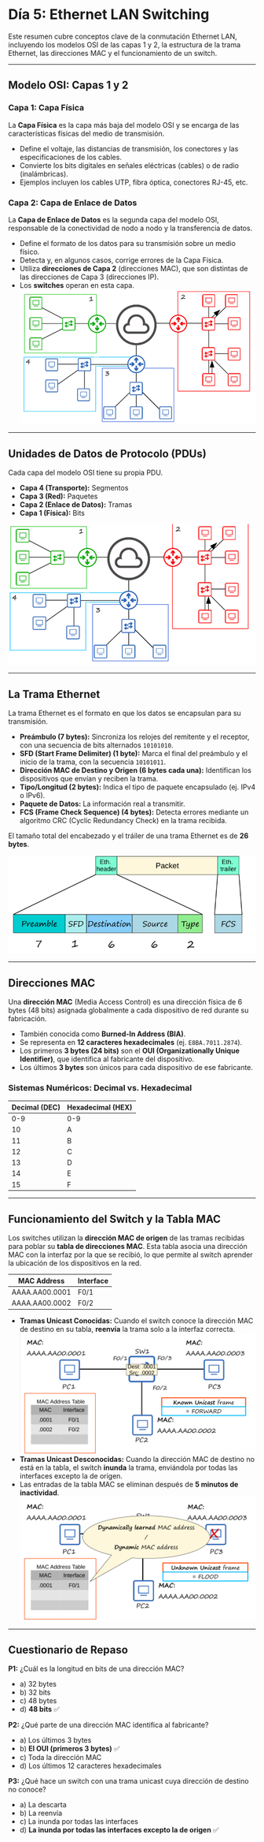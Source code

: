 # Día 5: Ethernet LAN Switching 

Este resumen cubre conceptos clave de la conmutación Ethernet LAN, incluyendo los modelos OSI de las capas 1 y 2, la estructura de la trama Ethernet, las direcciones MAC y el funcionamiento de un switch.

---

## Modelo OSI: Capas 1 y 2 

### **Capa 1: Capa Física**
La **Capa Física** es la capa más baja del modelo OSI y se encarga de las características físicas del medio de transmisión.

- Define el voltaje, las distancias de transmisión, los conectores y las especificaciones de los cables.
- Convierte los bits digitales en señales eléctricas (cables) o de radio (inalámbricas).
- Ejemplos incluyen los cables UTP, fibra óptica, conectores RJ-45, etc.

### **Capa 2: Capa de Enlace de Datos**
La **Capa de Enlace de Datos** es la segunda capa del modelo OSI, responsable de la conectividad de nodo a nodo y la transferencia de datos.

- Define el formato de los datos para su transmisión sobre un medio físico.
- Detecta y, en algunos casos, corrige errores de la Capa Física.
- Utiliza **direcciones de Capa 2** (direcciones MAC), que son distintas de las direcciones de Capa 3 (direcciones IP).
- Los **switches** operan en esta capa.
![Topologia con 4 redes LAN](images/dia5/redes-lan.png)
---

## Unidades de Datos de Protocolo (PDUs)

Cada capa del modelo OSI tiene su propia PDU.

- **Capa 4 (Transporte):** Segmentos
- **Capa 3 (Red):** Paquetes
- **Capa 2 (Enlace de Datos):** Tramas
- **Capa 1 (Física):** Bits


![Diagrama de Unidades de Datos de Protocolo](images/dia5/pdu-diagram.png)

---

## La Trama Ethernet

La trama Ethernet es el formato en que los datos se encapsulan para su transmisión.

- **Preámbulo (7 bytes):** Sincroniza los relojes del remitente y el receptor, con una secuencia de bits alternados `10101010`.
- **SFD (Start Frame Delimiter) (1 byte):** Marca el final del preámbulo y el inicio de la trama, con la secuencia `10101011`.
- **Dirección MAC de Destino y Origen (6 bytes cada una):** Identifican los dispositivos que envían y reciben la trama.
- **Tipo/Longitud (2 bytes):** Indica el tipo de paquete encapsulado (ej. IPv4 o IPv6).
- **Paquete de Datos:** La información real a transmitir.
- **FCS (Frame Check Sequence) (4 bytes):** Detecta errores mediante un algoritmo CRC (Cyclic Redundancy Check) en la trama recibida.

El tamaño total del encabezado y el tráiler de una trama Ethernet es de **26 bytes**.

![Estructura de la Trama Ethernet](images/dia5/ethernet-frame.png)

---

## Direcciones MAC 

Una **dirección MAC** (Media Access Control) es una dirección física de 6 bytes (48 bits) asignada globalmente a cada dispositivo de red durante su fabricación.

- También conocida como **Burned-In Address (BIA)**.
- Se representa en **12 caracteres hexadecimales** (ej. `E8BA.7011.2874`).
- Los primeros **3 bytes (24 bits)** son el **OUI (Organizationally Unique Identifier)**, que identifica al fabricante del dispositivo.
- Los últimos **3 bytes** son únicos para cada dispositivo de ese fabricante.

### **Sistemas Numéricos: Decimal vs. Hexadecimal**

| Decimal (DEC) | Hexadecimal (HEX) |
|---------------|-------------------|
| 0-9           | 0-9               |
| 10            | A                 |
| 11            | B                 |
| 12            | C                 |
| 13            | D                 |
| 14            | E                 |
| 15            | F                 |

---

## Funcionamiento del Switch y la Tabla MAC

Los switches utilizan la **dirección MAC de origen** de las tramas recibidas para poblar su **tabla de direcciones MAC**. Esta tabla asocia una dirección MAC con la interfaz por la que se recibió, lo que permite al switch aprender la ubicación de los dispositivos en la red.

| MAC Address | Interface |
|---|---|
| AAAA.AA00.0001 | F0/1 |
| AAAA.AA00.0002 | F0/2 |

- **Tramas Unicast Conocidas:** Cuando el switch conoce la dirección MAC de destino en su tabla, **reenvía** la trama solo a la interfaz correcta.
![Diagrama de un switch reenviando una trama](images/dia5/switch-forwarding-frame.png)
- **Tramas Unicast Desconocidas:** Cuando la dirección MAC de destino no está en la tabla, el switch **inunda** la trama, enviándola por todas las interfaces excepto la de origen.
- Las entradas de la tabla MAC se eliminan después de **5 minutos de inactividad**.
![Diagrama de un switch reenviando una trama broadcast](images/dia5/switch-unknown-unicast-frame.png)


---

## Cuestionario de Repaso 

**P1:** ¿Cuál es la longitud en bits de una dirección MAC?
- a) 32 bytes
- b) 32 bits
- c) 48 bytes
- d) **48 bits** ✅

**P2:** ¿Qué parte de una dirección MAC identifica al fabricante?
- a) Los últimos 3 bytes
- b) **El OUI (primeros 3 bytes)** ✅
- c) Toda la dirección MAC
- d) Los últimos 12 caracteres hexadecimales

**P3:** ¿Qué hace un switch con una trama unicast cuya dirección de destino no conoce?
- a) La descarta
- b) La reenvía
- c) La inunda por todas las interfaces
- d) **La inunda por todas las interfaces excepto la de origen** ✅